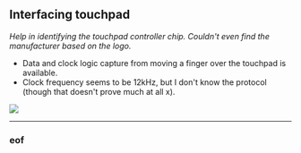 ## Interfacing touchpad

*Help in identifying the touchpad controller chip. Couldn't even find the manufacturer based on the logo.*


- Data and clock logic capture from moving a finger over the touchpad is available.
- Clock frequency seems to be 12kHz, but I don't know the protocol (though that doesn't prove much at all x).

![](https://raw.githubusercontent.com/gima/motorola_lapdock/master/touchpad/legend.png)

---

### eof
